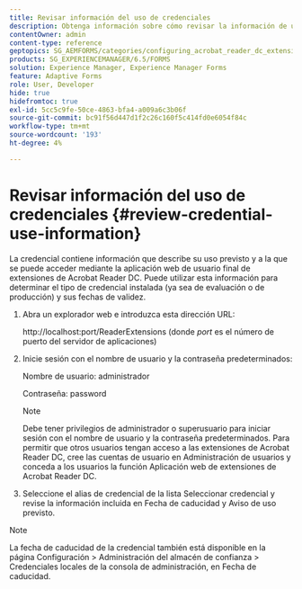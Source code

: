 ```yaml
---
title: Revisar información del uso de credenciales
description: Obtenga información sobre cómo revisar la información de uso de las credenciales. Se puede acceder a la información de uso de credenciales, que describe su uso, a través de la extensión de Acrobat Reader.
contentOwner: admin
content-type: reference
geptopics: SG_AEMFORMS/categories/configuring_acrobat_reader_dc_extensions
products: SG_EXPERIENCEMANAGER/6.5/FORMS
solution: Experience Manager, Experience Manager Forms
feature: Adaptive Forms
role: User, Developer
hide: true
hidefromtoc: true
exl-id: 5cc5c9fe-50ce-4863-bfa4-a009a6c3b06f
source-git-commit: bc91f56d447d1f2c26c160f5c414fd0e6054f84c
workflow-type: tm+mt
source-wordcount: '193'
ht-degree: 4%

---
```


# Revisar información del uso de credenciales {#review-credential-use-information}

La credencial contiene información que describe su uso previsto y a la que se puede acceder mediante la aplicación web de usuario final de extensiones de Acrobat Reader DC. Puede utilizar esta información para determinar el tipo de credencial instalada (ya sea de evaluación o de producción) y sus fechas de validez.

1. Abra un explorador web e introduzca esta dirección URL:

   http://localhost:port/ReaderExtensions (donde *port* es el número de puerto del servidor de aplicaciones)

1. Inicie sesión con el nombre de usuario y la contraseña predeterminados:

   Nombre de usuario: administrador

   Contraseña: password

   >[!NOTE]
   >
   >Debe tener privilegios de administrador o superusuario para iniciar sesión con el nombre de usuario y la contraseña predeterminados. Para permitir que otros usuarios tengan acceso a las extensiones de Acrobat Reader DC, cree las cuentas de usuario en Administración de usuarios y conceda a los usuarios la función Aplicación web de extensiones de Acrobat Reader DC.

1. Seleccione el alias de credencial de la lista Seleccionar credencial y revise la información incluida en Fecha de caducidad y Aviso de uso previsto.

>[!NOTE]
>
>La fecha de caducidad de la credencial también está disponible en la página Configuración > Administración del almacén de confianza > Credenciales locales de la consola de administración, en Fecha de caducidad.
